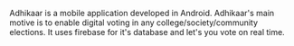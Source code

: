 Adhikaar is a mobile application developed in Android. Adhikaar's main motive is to enable digital voting in any college/society/community elections. It uses firebase for it's database and let's you vote on real time.
